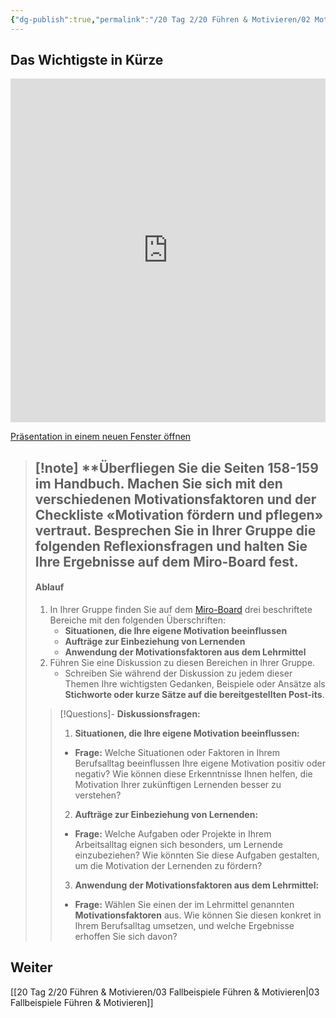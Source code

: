 ```yaml
---
{"dg-publish":true,"permalink":"/20 Tag 2/20 Führen & Motivieren/02 Motivationsfaktoren/"}
---
```


## Das Wichtigste in Kürze
<iframe src="https://aburossi.github.io/prezi/BBK/fuehrenundmotivieren/#/" style="border:0px #ffffff none;" name="myiFrame" scrolling="no" frameborder="1" marginheight="0px" marginwidth="0px" height="550px" width="100%" allowfullscreen></iframe>

[Präsentation in einem neuen Fenster öffnen](https://aburossi.github.io/prezi/BBK/fuehrenundmotivieren)

>[!note] **Überfliegen Sie die **Seiten 158-159 im Handbuch**. Machen Sie sich mit den verschiedenen **Motivationsfaktoren** und der **Checkliste** «**Motivation fördern und pflegen**» vertraut.
>**Besprechen Sie in Ihrer Gruppe die folgenden Reflexionsfragen und halten Sie Ihre Ergebnisse auf dem Miro-Board fest.**
>---
>#### Ablauf
>1. In Ihrer Gruppe finden Sie auf dem [Miro-Board](https://miro.com/app/board/uXjVLKN6QrM=/?moveToWidget=3458764613277764344&cot=14) drei beschriftete Bereiche mit den folgenden Überschriften:
>     - **Situationen, die Ihre eigene Motivation beeinflussen**
>     - **Aufträge zur Einbeziehung von Lernenden**
>     - **Anwendung der Motivationsfaktoren aus dem Lehrmittel**
>2. Führen Sie eine Diskussion zu diesen Bereichen in Ihrer Gruppe.
>     - Schreiben Sie während der Diskussion zu jedem dieser Themen Ihre wichtigsten Gedanken, Beispiele oder Ansätze als **Stichworte oder kurze Sätze auf die bereitgestellten Post-its**.
>>[!Questions]- **Diskussionsfragen:**
>> 
>> 1. **Situationen, die Ihre eigene Motivation beeinflussen:**
>>- **Frage:** Welche Situationen oder Faktoren in Ihrem Berufsalltag beeinflussen Ihre eigene Motivation positiv oder negativ? Wie können diese Erkenntnisse Ihnen helfen, die Motivation Ihrer zukünftigen Lernenden besser zu verstehen?
>> 2. **Aufträge zur Einbeziehung von Lernenden:**
>>- **Frage:** Welche Aufgaben oder Projekte in Ihrem Arbeitsalltag eignen sich besonders, um Lernende einzubeziehen? Wie könnten Sie diese Aufgaben gestalten, um die Motivation der Lernenden zu fördern?
>> 3. **Anwendung der Motivationsfaktoren aus dem Lehrmittel:**
>>- **Frage:** Wählen Sie einen der im Lehrmittel genannten **Motivationsfaktoren** aus. Wie können Sie diesen konkret in Ihrem Berufsalltag umsetzen, und welche Ergebnisse erhoffen Sie sich davon?

## Weiter
[[20 Tag 2/20 Führen & Motivieren/03 Fallbeispiele Führen & Motivieren\|03 Fallbeispiele Führen & Motivieren]]